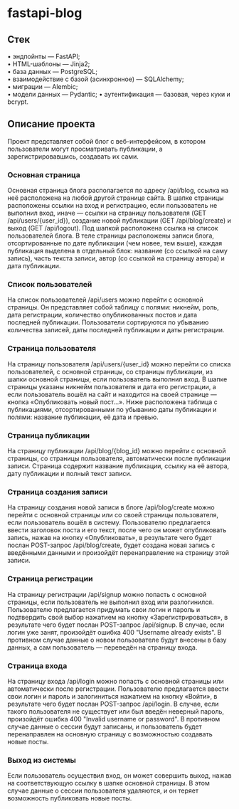 # fastapi-blog
## Стек
• эндпойнты — FastAPI;  
• HTML-шаблоны — Jinja2;  
• база данных — PostgreSQL;  
• взаимодействие с базой (асинхронное) — SQLAlchemy;  
• миграции — Alembic;  
• модели данных — Pydantic;
• аутентификация — базовая, через куки и bcrypt.

## Описание проекта
Проект представляет собой блог с веб-интерфейсом, в котором пользователи могут просматривать публикации, а зарегистрировавшись, создавать их сами.

### Основная страница
Основная страница блога располагается по адресу /api/blog, ссылка на неё расположена на любой другой странице сайта. В шапке страницы расположены ссылки на вход и регистрацию, если пользователь не выполнил вход, иначе — ссылки на страницу пользователя (GET /api/users/{user_id}), создание новой публикации (GET /api/blog/create) и выход (GET /api/logout). Под шапкой расположена ссылка на список пользователей блога. В теле страницы расположены записи блога, отсортированные по дате публикации (чем новее, тем выше), каждая публикация выделена в отдельный блок: название (со ссылкой на саму запись), часть текста записи, автор (со ссылкой на страницу автора) и дата публикации.

### Список пользователей
На список пользователей /api/users можно перейти с основной страницы. Он представляет собой таблицу с полями: никнейм, роль, дата регистрации, количество опубликованных постов и дата последней публикации. Пользователи сортируются по убыванию количества записей, даты последней публикации и даты регистрации.

### Страница пользователя
На страницу пользователя /api/users/{user_id} можно перейти со списка пользователей, с основной страницы, со страницы публикации, из шапки основной страницы, если пользователь выполнил вход. В шапке страницы указаны никнейм пользователя и дата его регистрации, а если пользователь вошёл на сайт и находится на своей странице — кнопка «Опубликовать новый пост…». Ниже расположена таблица с публикациями, отсортированными по убыванию даты публикации и полями: название публикации, её дата и превью.

### Страница публикации
На страницу публикации /api/blog/{blog_id} можно перейти с основной страницы, со страницы пользователя, автоматически после публикации записи. Страница содержит название публикации, ссылку на её автора, дату публикации и полный текст записи.

### Страница создания записи
На страницу создания новой записи в блоге /api/blog/create можно перейти с основной страницы или со своей страницы пользователя, если пользователь вошёл в систему. Пользователю предлагается ввести заголовок поста и его текст, после чего он может опубликовать запись, нажав на кнопку «Опубликовать», в результате чего будет послан POST-запрос /api/blog/create, будет создана новая запись с введёнными данными и произойдёт перенаправление на страницу этой записи.

### Страница регистрации
На страницу регистрации /api/signup можно попасть с основной страницы, если пользователь не выполнил вход или разлогинился. Пользователю предлагается придумать свои логин и пароль и подтвердить свой выбор нажатием на кнопку «Зарегистрироваться», в результате чего будет послан POST-запрос /api/signup. В случае, если логин уже занят, произойдёт ошибка 400 "Username already exists". В противном случае данные о новом пользователе будут внесены в базу данных, а сам пользователь — переведён на страницу входа.

### Страница входа
На страницу входа /api/login можно попасть с основной страницы или автоматически после регистрации. Пользователю предлагается ввести свои логин и пароль и залогиниться нажатием на кнопку «Войти», в результате чего будет послан POST-запрос /api/login. В случае, если такого пользователя не существует или был введён неверный пароль, произойдёт ошибка 400 "Invalid username or password". В противном случае данные о сессии будут записаны, и пользователь будет перенаправлен на основную страницу с возможностью создавать новые посты.

### Выход из системы
Если пользователь осуществил вход, он может совершить выход, нажав на соответствующую ссылку в шапке основной страницы. В этом случае данные о сессии пользователя удаляются, и он теряет возможность публиковать новые посты.
